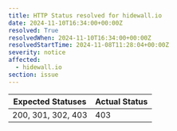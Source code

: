 ```yaml
---
title: HTTP Status resolved for hidewall.io
date: 2024-11-10T16:34:00+00:00Z
resolved: True
resolvedWhen: 2024-11-10T16:34:00+00:00Z
resolvedStartTime: 2024-11-08T11:28:04+00:00Z
severity: notice
affected:
  - hidewall.io
section: issue
---
```


| Expected Statuses | Actual Status  |
|-------------------|----------------|
| 200, 301, 302, 403 | 403 |
